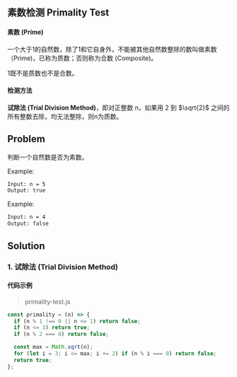 ## 素数检测 Primality Test

#### 素数 (Prime)

一个大于1的自然数，除了1和它自身外，不能被其他自然数整除的数叫做素数（Prime)，已称为质数；否则称为合数 (Composite)。

1既不是质数也不是合数。

#### 检测方法

**试除法 (Trial Division Method)**，即对正整数 n，如果用 2 到 $\sqrt{2}$ 之间的所有整数去除，均无法整除，则n为质数。

## Problem

判断一个自然数是否为素数。

Example:

``` bash
Input: n = 5
Output: true
```

Example:

``` bash
Input: n = 4
Output: false
```

## Solution

### 1. 试除法 (Trial Division Method)

#### 代码示例

> primality-test.js

```js
const primality = (n) => {
  if (n % 1 !== 0 || n <= 1) return false;
  if (n <= 3) return true;
  if (n % 2 === 0) return false;

  const max = Math.sqrt(n);
  for (let i = 3; i <= max; i += 2) if (n % i === 0) return false;
  return true;
};
```

